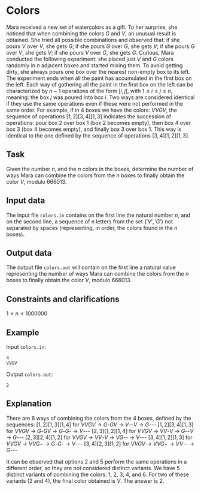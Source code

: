 # Colors

Mara received a new set of watercolors as a gift. To her surprise, she noticed that when combining the colors $G$ and $V$, an unusual result is obtained. She tried all possible combinations and observed that: if she pours $V$ over $V$, she gets $G$; if she pours $G$ over $G$, she gets $V$; if she pours $G$ over $V$, she gets $V$; if she pours $V$ over $G$, she gets $G$. Curious, Mara conducted the following experiment: she placed just $V$ and $G$ colors randomly in $n$ adjacent boxes and started mixing them. To avoid getting dirty, she always pours one box over the nearest non-empty box to its left. The experiment ends when all the paint has accumulated in the first box on the left. Each way of gathering all the paint in the first box on the left can be characterized by $n-1$ operations of the form $[i,j]$, with $1 \leq i \leq j \leq n$, meaning: the box $j$ was poured into box $i$. Two ways are considered identical if they use the same operations even if these were not performed in the same order. For example, if in $4$ boxes we have the colors: $VVGV$, the sequence of operations $[1,2][3,4][1,3]$ indicates the succession of operations: pour box $2$ over box $1$ (box $2$ becomes empty), then box $4$ over box $3$ (box $4$ becomes empty), and finally box $3$ over box $1$. This way is identical to the one defined by the sequence of operations $[3,4][1,2][1,3]$.

## Task
Given the number $n$, and the $n$ colors in the boxes, determine the number of ways Mara can combine the colors from the $n$ boxes to finally obtain the color $V$, modulo $666013$.

## Input data

The input file `colors.in` contains on the first line the natural number $n$, and on the second line, a sequence of $n$ letters from the set $\{'V', 'G'\}$ not separated by spaces (representing, in order, the colors found in the $n$ boxes).

## Output data

The output file `colors.out` will contain on the first line a natural value representing the number of ways Mara can combine the colors from the $n$ boxes to finally obtain the color $V$, modulo $666013$.

## Constraints and clarifications

$1 \leq n \leq 1000000$

## Example

Input `colors.in`: 
```
4
VVGV
```

Output `colors.out`: 
```
2
```

## Explanation

There are $6$ ways of combining the colors from the $4$ boxes, defined by the sequences: 
$[1,2][1,3][1,4]$ for $VVGV$ $\rightarrow$ $G$-$GV$ $\rightarrow$ $V$--$V$ $\rightarrow$ $G$---
$[1,2][3,4][1,3]$ for $VVGV$ $\rightarrow$ $G$-$GV$ $\rightarrow$ $G$-$G$- $\rightarrow$ $V$---
$[2,3][1,2][1,4]$ for $VVGV$ $\rightarrow$ $VV$-$V$ $\rightarrow$ $G$--$V$ $\rightarrow$ $G$---
$[2,3][2,4][1,2]$ for $VVGV$ $\rightarrow$ $VV$-$V$ $\rightarrow$ $VG$-- $\rightarrow$ $V$---
$[3,4][1,2][1,3]$ for $VVGV$ $\rightarrow$ $VVG -$ $\rightarrow$ $G$-$G$- $\rightarrow$ $V$---
$[3,4][2,3][1,2]$ for $VVGV$ $\rightarrow$ $VVG -$ $\rightarrow$ $VV$-- $\rightarrow$ $G$---

It can be observed that options $2$ and $5$ perform the same operations in a different order, so they are not considered distinct variants. We have $5$ distinct variants of combining the colors: $1$, $2$, $3$, $4$, and $6$. For two of these variants ($2$ and $4$), the final color obtained is $V$. The answer is $2$.